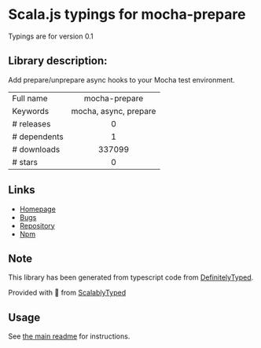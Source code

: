 
# Scala.js typings for mocha-prepare

Typings are for version 0.1

## Library description:
Add prepare/unprepare async hooks to your Mocha test environment.

|                    |                 |
| ------------------ | :-------------: |
| Full name          | mocha-prepare |
| Keywords           | mocha, async, prepare |
| # releases         | 0 |
| # dependents       | 1 |
| # downloads        | 337099 |
| # stars            | 0 |

## Links
- [Homepage](https://github.com/enobufs/mocha-prepare#readme)
- [Bugs](https://github.com/enobufs/mocha-prepare/issues)
- [Repository](https://github.com/enobufs/mocha-prepare)
- [Npm](https://www.npmjs.com/package/mocha-prepare)
    


## Note
This library has been generated from typescript code from [DefinitelyTyped](https://definitelytyped.org).

Provided with :purple_heart: from [ScalablyTyped](https://github.com/oyvindberg/ScalablyTyped)

## Usage
See [the main readme](../../readme.md) for instructions.


